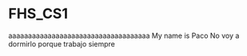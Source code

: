 # FHS_CS1
aaaaaaaaaaaaaaaaaaaaaaaaaaaaaaaaaaaa
My name is Paco
No voy a dormirlo porque trabajo siempre

